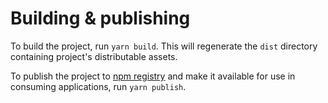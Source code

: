 # Building & publishing

To build the project, run `yarn build`. This will regenerate the `dist` directory containing
project's distributable assets.

To publish the project to [npm registry](https://www.npmjs.com) and make it available for use
in consuming applications, run `yarn publish`.
